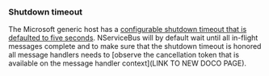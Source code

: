 ### Shutdown timeout

The Microsoft generic host has a [configurable shutdown timeout that is defaulted to five seconds](https://docs.microsoft.com/en-us/aspnet/core/fundamentals/host/generic-host#shutdowntimeout). NServiceBus will by default wait until all in-flight messages complete and to make sure that the shutdown timeout is honored all message handlers needs to [observe the cancellation token that is available on the message handler context](LINK TO NEW DOCO PAGE).
